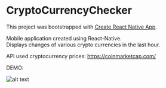 
# CryptoCurrencyChecker
This project was bootstrapped with [Create React Native App](https://github.com/react-community/create-react-native-app).

Mobile application created using React-Native.  
Displays changes of various crypto currencies in the last hour.

API used cryptocurrency prices: https://coinmarketcap.com/


DEMO: 


![alt text](http://gph.is/2Edbbif)
